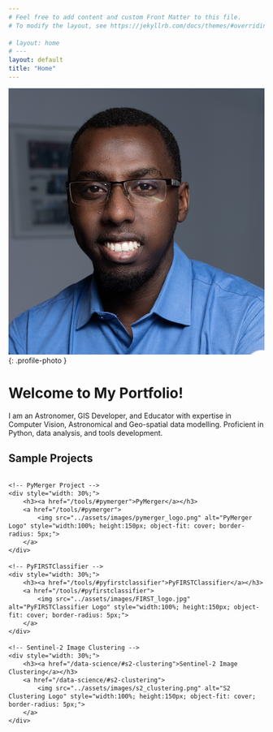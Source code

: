 ```yaml
---
# Feel free to add content and custom Front Matter to this file.
# To modify the layout, see https://jekyllrb.com/docs/themes/#overriding-theme-defaults

# layout: home
# ---
layout: default
title: "Home"
---
```


![My Photo](assets/images/photo.jpg){: .profile-photo }

# Welcome to My Portfolio!

I am an Astronomer, GIS Developer, and Educator with expertise in Computer Vision, Astronomical and Geo-spatial data modelling. Proficient in Python, data analysis, and tools development.








## Sample Projects

<div style="display: flex; justify-content: space-between; gap: 2%;">

    <!-- PyMerger Project -->
    <div style="width: 30%;">
        <h3><a href="/tools/#pymerger">PyMerger</a></h3>
        <a href="/tools/#pymerger">
            <img src="../assets/images/pymerger_logo.png" alt="PyMerger Logo" style="width:100%; height:150px; object-fit: cover; border-radius: 5px;">
        </a>
    </div>

    <!-- PyFIRSTClassifier -->
    <div style="width: 30%;">
        <h3><a href="/tools/#pyfirstclassifier">PyFIRSTClassifier</a></h3>
        <a href="/tools/#pyfirstclassifier">
            <img src="../assets/images/FIRST_logo.jpg" alt="PyFIRSTClassifier Logo" style="width:100%; height:150px; object-fit: cover; border-radius: 5px;">
        </a>
    </div>

    <!-- Sentinel-2 Image Clustering -->
    <div style="width: 30%;">
        <h3><a href="/data-science/#s2-clustering">Sentinel-2 Image Clustering</a></h3>
        <a href="/data-science/#s2-clustering">
            <img src="../assets/images/s2_clustering.png" alt="S2 Clustering Logo" style="width:100%; height:150px; object-fit: cover; border-radius: 5px;">
        </a>
    </div>

</div>


